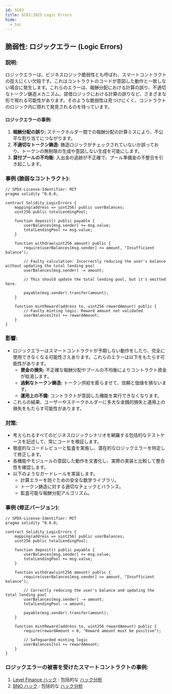 ```yaml
---
id: SC03
title: SC03:2025 Logic Errors
hide:
  - toc
---
```


## 脆弱性: ロジックエラー (Logic Errors)

### 説明:
ロジックエラーは、ビジネスロジック脆弱性とも呼ばれ、スマートコントラクトの捉えにくい欠陥です。これはコントラクトのコードが意図した動作と一致しない場合に発生します。これらのエラーは、報酬分配における計算の誤り、不適切なトークン鋳造メカニズム、貸借ロジックにおける計算の誤りなど、さまざまな形で現れる可能性があります。そのような脆弱性は見つけにくく、コントラクトのロジック内に隠れて発見されるのを待っています。

#### ロジックエラーの事例:
1. **報酬分配の誤り:** ステークホルダー間での報酬分配の計算ミスにより、不公平な割り当てにつながります。
2. **不適切なトークン鋳造:** 鋳造ロジックがチェックされていないか誤っており、トークンの無制限の生成や意図しない生成を可能にします。
3. **貸付プールの不均衡:** 入出金の追跡が不正確で、プール準備金の不整合を引き起こします。

### 事例 (脆弱なコントラクト):
```solidity
// SPDX-License-Identifier: MIT
pragma solidity ^0.8.0;

contract Solidity_LogicErrors {
    mapping(address => uint256) public userBalances;
    uint256 public totalLendingPool;

    function deposit() public payable {
        userBalances[msg.sender] += msg.value;
        totalLendingPool += msg.value;
    }

    function withdraw(uint256 amount) public {
        require(userBalances[msg.sender] >= amount, "Insufficient balance");

        // Faulty calculation: Incorrectly reducing the user's balance without updating the total lending pool
        userBalances[msg.sender] -= amount;

        // This should update the total lending pool, but it's omitted here.

        payable(msg.sender).transfer(amount);
    }

    function mintReward(address to, uint256 rewardAmount) public {
        // Faulty minting logic: Reward amount not validated
        userBalances[to] += rewardAmount;
    }
}
```

### 影響:
- ロジックエラーはスマートコントラクトが予期しない動作をしたり、完全に使用できなくなる可能性さえあります。これらのエラーは以下をもたらす可能性があります。
  - **資金の損失:** 不正確な報酬分配やプールの不均衡によりコントラクト資金が枯渇します。
  - **過剰なトークン鋳造:** トークン供給を膨らませて、信頼と価値を損ないます。
  - **運用上の不備:** コントラクトが意図した機能を実行できなくなります。
- これらの結果、ユーザーやステークホルダーに多大な金銭的損失と運用上の損失をもたらす可能性があります。

### 対策:
- 考えられるすべてのビジネスロジックシナリオを網羅する包括的なテストケースを記述して、常にコードを検証します。
- 徹底的なコードレビューと監査を実施し、潜在的なロジックエラーを特定して修正します。
- 各機能やモジュールの意図した動作を文書化し、実際の実装と比較して整合性を確認します。
- 以下のようなガードレールを実装します。
  - 計算エラーを防ぐための安全な数学ライブラリ。
  - トークン鋳造に対する適切なチェックとバランス。
  - 監査可能な報酬分配アルゴリズム。

### 事例 (修正バージョン):
```solidity
// SPDX-License-Identifier: MIT
pragma solidity ^0.8.0;

contract Solidity_LogicErrors {
    mapping(address => uint256) public userBalances;
    uint256 public totalLendingPool;

    function deposit() public payable {
        userBalances[msg.sender] += msg.value;
        totalLendingPool += msg.value;
    }

    function withdraw(uint256 amount) public {
        require(userBalances[msg.sender] >= amount, "Insufficient balance");

        // Correctly reducing the user's balance and updating the total lending pool
        userBalances[msg.sender] -= amount;
        totalLendingPool -= amount;

        payable(msg.sender).transfer(amount);
    }

    function mintReward(address to, uint256 rewardAmount) public {
        require(rewardAmount > 0, "Reward amount must be positive");

        // Safeguarded minting logic
        userBalances[to] += rewardAmount;
    }
}
```

### ロジックエラーの被害を受けたスマートコントラクトの事例:
1. [Level Finance ハック](https://bscscan.com/address/0x9f00fbd6c095d2c542687ed5afb68d9c3fb2f464#code#F11#L165) : 包括的な [ハック分析](https://blog.solidityscan.com/level-finance-hack-analysis-16fda3996ecb)
2. [BNO ハック](https://bscscan.com/address/0xdca503449899d5649d32175a255a8835a03e4006#code) : 包括的な [ハック分析](https://blog.solidityscan.com/bno-hack-analysis-15436d73e44e)
